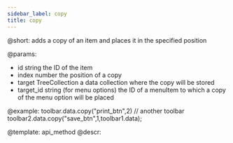```yaml
---
sidebar_label: copy
title: copy
---          
```


@short: adds a copy of an item and places it in the specified position

@params:
- id 			string				the ID of the item
- index 		number		  		the position of a copy
- target		TreeCollection	   	a data collection where the copy will be stored
- target_id		string				 (for menu options) the ID of a menuItem to which a copy of the menu option will be placed

@example:
toolbar.data.copy("print_btn",2)
// another toolbar
toolbar2.data.copy("save_btn",1,toolbar1.data);

@template: api_method
@descr:
